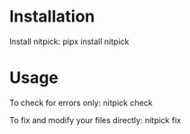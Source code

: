 # Installation
Install nitpick:
	pipx install nitpick

# Usage
To check for errors only:
	nitpick check

To fix and modify your files directly:
	nitpick fix
